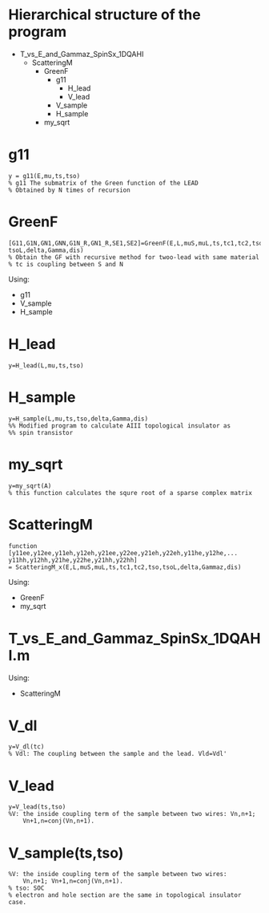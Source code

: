 # Hierarchical structure of the program

* T_vs_E_and_Gammaz_SpinSx_1DQAHI
    * ScatteringM
        * GreenF
            * g11
                * H_lead
                * V_lead
            * V_sample
            * H_sample
        * my_sqrt

# g11

    y = g11(E,mu,ts,tso)
    % g11 The submatrix of the Green function of the LEAD
    % Obtained by N times of recursion

# GreenF

    [G11,G1N,GN1,GNN,G1N_R,GN1_R,SE1,SE2]=GreenF(E,L,muS,muL,ts,tc1,tc2,tso,
    tsoL,delta,Gamma,dis)
    % Obtain the GF with recursive method for twoo-lead with same material
    % tc is coupling between S and N

Using:

* g11
* V_sample
* H_sample

# H_lead
    y=H_lead(L,mu,ts,tso)

# H_sample
    y=H_sample(L,mu,ts,tso,delta,Gamma,dis)
    %% Modified program to calculate AIII topological insulator as 
    %% spin transistor

# my_sqrt
    y=my_sqrt(A)
    % this function calculates the squre root of a sparse complex matrix 

# ScatteringM
    function 
    [y11ee,y12ee,y11eh,y12eh,y21ee,y22ee,y21eh,y22eh,y11he,y12he,...
    y11hh,y12hh,y21he,y22he,y21hh,y22hh]
    = ScatteringM_x(E,L,muS,muL,ts,tc1,tc2,tso,tsoL,delta,Gammaz,dis)
    
Using:

* GreenF
* my_sqrt

# T_vs_E_and_Gammaz_SpinSx_1DQAHI.m

Using:

* ScatteringM

# V_dl
    y=V_dl(tc)
    % Vdl: The coupling between the sample and the lead. Vld=Vdl'

# V_lead
    y=V_lead(ts,tso)
    %V: the inside coupling term of the sample between two wires: Vn,n+1; 
        Vn+1,n=conj(Vn,n+1).

# V_sample(ts,tso)
    %V: the inside coupling term of the sample between two wires: 
        Vn,n+1; Vn+1,n=conj(Vn,n+1).
    % tso: SOC
    % electron and hole section are the same in topological insulator case.
